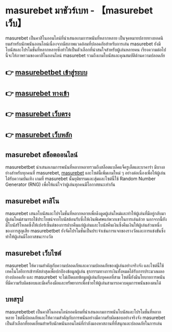 # masurebet มาชัวร์เบท - 【masurebet เว็บ】

masurebet เป็นคาสิโนออนไลน์ที่นําเสนอเกมการพนันที่หลากหลาย เป็นจุดหมายปลายทางยอดนิยมสําหรับนักพนันออนไลน์เนื่องจากมีสภาพแวดล้อมที่ปลอดภัยสําหรับการเล่น masurebet ยังมีโบนัสและโปรโมชั่นที่หลากหลายซึ่งทําให้เป็นตัวเลือกที่น่าสนใจสําหรับผู้เล่นหลายคน เรียงความต่อไปนี้จะให้ภาพรวมของคาสิโนออนไลน์ masurebet รวมถึงเกมโบนัสและคุณสมบัติด้านความปลอดภัย

## 👉 [masurebetbet เข้าสู่ระบบ](https://chudjenbet.com/affiliate/b5I9kLGdm)
## 👉 [masurebet ทางเข้า](https://chudjenbet.com/affiliate/b5I9kLGdm)
## 👉 [masurebet เว็บตรง](https://chudjenbet.com/affiliate/b5I9kLGdm)
## 👉 [masurebet เว็บหลัก](https://chudjenbet.com/affiliate/b5I9kLGdm)


## masurebet สล็อตออนไลน์
masurebetbet นําเสนอเกมการพนันที่หลากหลายรวมถึงสล็อตแบล็คแจ็ครูเล็ตและบาคาร่า มีบางอย่างสําหรับทุกคนที่ masurebet, [masurebet](https://chudjenbet.com/affiliate/b5I9kLGdm) และไซต์นี้เพิ่มเกมใหม่ ๆ อย่างต่อเนื่องเพื่อให้ผู้เล่นได้รับความบันเทิง เกมที่ masurebet นั้นยุติธรรมและสุ่มและไซต์นี้ใช้ Random Number Generator (RNG) เพื่อให้แน่ใจว่าผู้เล่นทุกคนมีโอกาสชนะเท่ากัน

## masurebet คาสิโน
masurebet เสนอโบนัสและโปรโมชั่นที่หลากหลายเพื่อดึงดูดผู้เล่นใหม่และทําให้ผู้เล่นที่มีอยู่กลับมา ผู้เล่นใหม่สามารถใช้ประโยชน์จากโบนัสต้อนรับซึ่งให้เงินพิเศษแก่พวกเขาในการเล่นด้วย นอกจากนี้ยังมีโบนัสรีโหลดซึ่งให้เปอร์เซ็นต์ของการฝากคืนแก่ผู้เล่นและโบนัสคืนเงินซึ่งคืนเงินให้ผู้เล่นส่วนหนึ่งของการสูญเสีย masurebetbet ยังจัดโปรโมชั่นเป็นประจําเช่นการแจกของรางวัลและการแข่งขันซึ่งทําให้ผู้เล่นมีโอกาสชนะรางวัล

## masurebet เว็บไซต์
masurebet ให้ความสําคัญกับความปลอดภัยและความปลอดภัยของผู้เล่นอย่างจริงจัง และไซต์นี้ใช้เทคโนโลยีการเข้ารหัสล่าสุดเพื่อปกป้องข้อมูลผู้เล่น ธุรกรรมทางการเงินทั้งหมดได้รับการประมวลผลอย่างปลอดภัย และ masurebet จะไม่เปิดเผยข้อมูลผู้เล่นกับบุคคลที่สาม ไซต์นี้ยังมีนโยบายการพนันที่มีความรับผิดชอบและมีเครื่องมือและทรัพยากรเพื่อช่วยให้ผู้เล่นสามารถควบคุมการพนันของตนได้

## บทสรุป
masurebetbet เป็นคาสิโนออนไลน์ยอดนิยมที่นําเสนอเกมการพนันโบนัสและโปรโมชั่นที่หลากหลาย ไซต์นี้ปลอดภัยและให้ความสําคัญกับการพนันอย่างมีความรับผิดชอบอย่างจริงจัง masurebet เป็นตัวเลือกที่ยอดเยี่ยมสําหรับนักพนันออนไลน์ที่กําลังมองหาสถานที่ที่สนุกและปลอดภัยในการเล่น
